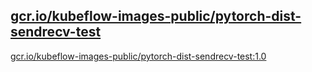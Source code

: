 
[gcr.io/kubeflow-images-public/pytorch-dist-sendrecv-test](https://hub.docker.com/r/anjia0532/kubeflow-images-public.pytorch-dist-sendrecv-test/tags/)
-----


[gcr.io/kubeflow-images-public/pytorch-dist-sendrecv-test:1.0](https://hub.docker.com/r/anjia0532/kubeflow-images-public.pytorch-dist-sendrecv-test/tags/)


